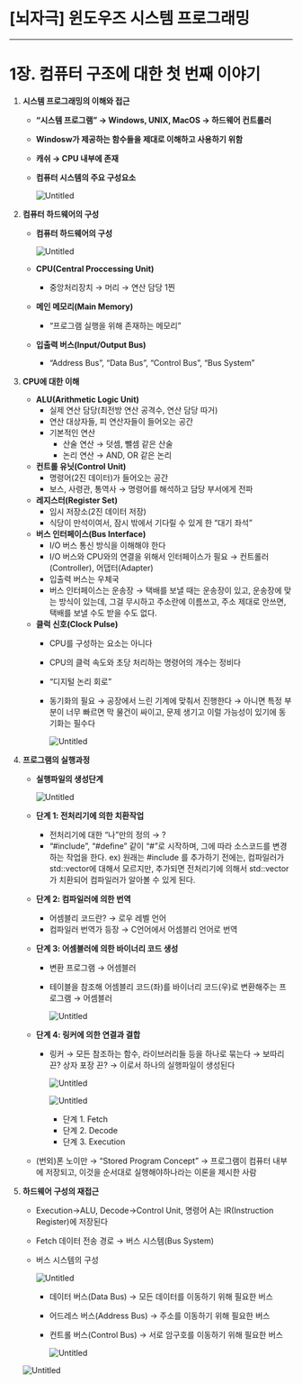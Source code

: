 # [뇌자극] 윈도우즈 시스템 프로그래밍

---

# 1장. 컴퓨터 구조에 대한 첫 번째 이야기

1. **시스템 프로그래밍의 이해와 접근**
    - **“시스템 프로그램” → Windows, UNIX, MacOS → 하드웨어 컨트롤러**
    - **Windosw가 제공하는 함수들을 제대로 이해하고 사용하기 위함**
    - **캐쉬 → CPU 내부에 존재**
    - **컴퓨터 시스템의 주요 구성요소**
        
        ![Untitled](%5B%E1%84%82%E1%85%AC%E1%84%8C%E1%85%A1%E1%84%80%E1%85%B3%E1%86%A8%5D%20%E1%84%8B%E1%85%B1%E1%86%AB%E1%84%83%E1%85%A9%E1%84%8B%E1%85%AE%E1%84%8C%E1%85%B3%20%E1%84%89%E1%85%B5%E1%84%89%E1%85%B3%E1%84%90%E1%85%A6%E1%86%B7%20%E1%84%91%E1%85%B3%E1%84%85%E1%85%A9%E1%84%80%E1%85%B3%E1%84%85%E1%85%A2%E1%84%86%E1%85%B5%E1%86%BC%207322ee0aa305443da6438015667c556c/abbc9c55-a3d7-4468-8722-806ebe1bf494.png)
        
2. **컴퓨터 하드웨어의 구성**
    - **컴퓨터 하드웨어의 구성**
        
        ![Untitled](%5B%E1%84%82%E1%85%AC%E1%84%8C%E1%85%A1%E1%84%80%E1%85%B3%E1%86%A8%5D%20%E1%84%8B%E1%85%B1%E1%86%AB%E1%84%83%E1%85%A9%E1%84%8B%E1%85%AE%E1%84%8C%E1%85%B3%20%E1%84%89%E1%85%B5%E1%84%89%E1%85%B3%E1%84%90%E1%85%A6%E1%86%B7%20%E1%84%91%E1%85%B3%E1%84%85%E1%85%A9%E1%84%80%E1%85%B3%E1%84%85%E1%85%A2%E1%84%86%E1%85%B5%E1%86%BC%207322ee0aa305443da6438015667c556c/Untitled.png)
        
    - **CPU(Central Proccessing Unit)**
        - 중앙처리장치 → 머리 → 연산 담당 1찐
    - **메인 메모리(Main Memory)**
        - “프로그램 실행을 위해 존재하는 메모리”
    - **입출력 버스(Input/Output Bus)**
        - “Address Bus”, “Data Bus”, “Control Bus”, “Bus System”
3. **CPU에 대한 이해**
    - **ALU(Arithmetic Logic Unit)**
        - 실제 연산 담당(최전방 연산 공격수, 연산 담당 따거)
        - 연산 대상자들, 피 연산자들이 들어오는 공간
        - 기본적인 연산
            - 산술 연산 → 덧셈, 뺄셈 같은 산술
            - 논리 연산 → AND, OR 같은 논리
    - **컨트롤 유닛(Control Unit)**
        - 명령어(2진 데이터)가 들어오는 공간
        - 보스, 사령관, 통역사 → 명령어를 해석하고 담당 부서에게 전파
    - **레지스터(Register Set)**
        - 임시 저장소(2진 데이터 저장)
        - 식당이 만석이여서, 잠시 밖에서 기다릴 수 있게 한 “대기 좌석”
    - **버스 인터페이스(Bus Interface)**
        - I/O 버스 통신 방식을 이해해야 한다
        - I/O 버스와 CPU와의 연결을 위해서 인터페이스가 필요 → 컨트롤러(Controller), 어댑터(Adapter)
        - 입출력 버스는 우체국
        - 버스 인터페이스는 운송장 → 택배를 보낼 때는 운송장이 있고, 운송장에 맞는 방식이 있는데, 그걸 무시하고 주소란에 이름쓰고, 주소 제대로 안쓰면, 택배를 보낼 수도 받을 수도 없다.
    - **클럭 신호(Clock Pulse)**
        - CPU를 구성하는 요소는 아니다
        - CPU의 클럭 속도와 초당 처리하는 명령어의 개수는 정비다
        - “디지털 논리 회로”
        - 동기화의 필요 → 공장에서 느린 기계에 맞춰서 진행한다 → 아니면 특정 부분이 너무 빠르면 막 물건이 싸이고, 문제 생기고 이럴 가능성이 있기에 동기화는 필수다
            
            ![Untitled](%5B%E1%84%82%E1%85%AC%E1%84%8C%E1%85%A1%E1%84%80%E1%85%B3%E1%86%A8%5D%20%E1%84%8B%E1%85%B1%E1%86%AB%E1%84%83%E1%85%A9%E1%84%8B%E1%85%AE%E1%84%8C%E1%85%B3%20%E1%84%89%E1%85%B5%E1%84%89%E1%85%B3%E1%84%90%E1%85%A6%E1%86%B7%20%E1%84%91%E1%85%B3%E1%84%85%E1%85%A9%E1%84%80%E1%85%B3%E1%84%85%E1%85%A2%E1%84%86%E1%85%B5%E1%86%BC%207322ee0aa305443da6438015667c556c/Untitled%201.png)
            
4. **프로그램의 실행과정**
    - **실행파일의 생성단계**
        
        ![Untitled](%5B%E1%84%82%E1%85%AC%E1%84%8C%E1%85%A1%E1%84%80%E1%85%B3%E1%86%A8%5D%20%E1%84%8B%E1%85%B1%E1%86%AB%E1%84%83%E1%85%A9%E1%84%8B%E1%85%AE%E1%84%8C%E1%85%B3%20%E1%84%89%E1%85%B5%E1%84%89%E1%85%B3%E1%84%90%E1%85%A6%E1%86%B7%20%E1%84%91%E1%85%B3%E1%84%85%E1%85%A9%E1%84%80%E1%85%B3%E1%84%85%E1%85%A2%E1%84%86%E1%85%B5%E1%86%BC%207322ee0aa305443da6438015667c556c/Untitled%202.png)
        
    - **단계 1:  전처리기에 의한 치환작업**
        - 전처리기에 대한 “나”만의 정의 → ?
        - “#include”, “#define” 같이 “#”로 시작하며, 그에 따라 소스코드를 변경하는 작업을 한다. ex) 원래는 #include <vector>를 추가하기 전에는, 컴파일러가 std::vector에 대해서 모르지만, 추가되면 전처리기에 의해서 std::vector가 치환되어 컴파일러가 알아볼 수 있게 된다.
    - **단계 2:  컴파일러에 의한 번역**
        - 어셈블리 코드란? → 로우 레벨 언어
        - 컴파일러 번역가 등장 → C언어에서 어셈블리 언어로 번역
    - **단계 3:  어셈블러에 의한 바이너리 코드 생성**
        - 변환 프로그램 → 어셈블러
        - 테이블을 참조해 어셈블리 코드(좌)를 바이너리 코드(우)로 변환해주는 프로그램 → 어셈블러
            
            ![Untitled](%5B%E1%84%82%E1%85%AC%E1%84%8C%E1%85%A1%E1%84%80%E1%85%B3%E1%86%A8%5D%20%E1%84%8B%E1%85%B1%E1%86%AB%E1%84%83%E1%85%A9%E1%84%8B%E1%85%AE%E1%84%8C%E1%85%B3%20%E1%84%89%E1%85%B5%E1%84%89%E1%85%B3%E1%84%90%E1%85%A6%E1%86%B7%20%E1%84%91%E1%85%B3%E1%84%85%E1%85%A9%E1%84%80%E1%85%B3%E1%84%85%E1%85%A2%E1%84%86%E1%85%B5%E1%86%BC%207322ee0aa305443da6438015667c556c/Untitled%203.png)
            
    - **단계 4:  링커에 의한 연결과 결합**
        - 링커 → 모든 참조하는 함수, 라이브러리들 등을 하나로 묶는다 → 보따리 끈? 상자 포장 끈? → 이로서 하나의 실행파일이 생성된다
            
            ![Untitled](%5B%E1%84%82%E1%85%AC%E1%84%8C%E1%85%A1%E1%84%80%E1%85%B3%E1%86%A8%5D%20%E1%84%8B%E1%85%B1%E1%86%AB%E1%84%83%E1%85%A9%E1%84%8B%E1%85%AE%E1%84%8C%E1%85%B3%20%E1%84%89%E1%85%B5%E1%84%89%E1%85%B3%E1%84%90%E1%85%A6%E1%86%B7%20%E1%84%91%E1%85%B3%E1%84%85%E1%85%A9%E1%84%80%E1%85%B3%E1%84%85%E1%85%A2%E1%84%86%E1%85%B5%E1%86%BC%207322ee0aa305443da6438015667c556c/Untitled%204.png)
            
            ![Untitled](%5B%E1%84%82%E1%85%AC%E1%84%8C%E1%85%A1%E1%84%80%E1%85%B3%E1%86%A8%5D%20%E1%84%8B%E1%85%B1%E1%86%AB%E1%84%83%E1%85%A9%E1%84%8B%E1%85%AE%E1%84%8C%E1%85%B3%20%E1%84%89%E1%85%B5%E1%84%89%E1%85%B3%E1%84%90%E1%85%A6%E1%86%B7%20%E1%84%91%E1%85%B3%E1%84%85%E1%85%A9%E1%84%80%E1%85%B3%E1%84%85%E1%85%A2%E1%84%86%E1%85%B5%E1%86%BC%207322ee0aa305443da6438015667c556c/Untitled%205.png)
            
            - 단계 1. Fetch
            - 단계 2. Decode
            - 단계 3. Execution
    - (번외)폰 노이만 → “Stored Program Concept” → 프로그램이 컴퓨터 내부에 저장되고, 이것을 순서대로 실행해야하나라는 이론을 제시한 사람
5. **하드웨어 구성의 재접근**
    - Execution→ALU, Decode→Control Unit, 명령어 A는 IR(Instruction Register)에 저장된다
    - Fetch 데이터 전송 경로 → 버스 시스템(Bus System)
    - 버스 시스템의 구성
        
        ![Untitled](%5B%E1%84%82%E1%85%AC%E1%84%8C%E1%85%A1%E1%84%80%E1%85%B3%E1%86%A8%5D%20%E1%84%8B%E1%85%B1%E1%86%AB%E1%84%83%E1%85%A9%E1%84%8B%E1%85%AE%E1%84%8C%E1%85%B3%20%E1%84%89%E1%85%B5%E1%84%89%E1%85%B3%E1%84%90%E1%85%A6%E1%86%B7%20%E1%84%91%E1%85%B3%E1%84%85%E1%85%A9%E1%84%80%E1%85%B3%E1%84%85%E1%85%A2%E1%84%86%E1%85%B5%E1%86%BC%207322ee0aa305443da6438015667c556c/Untitled%206.png)
        
        - 데이터 버스(Data Bus) → 모든 데이터를 이동하기 위해 필요한 버스
        - 어드레스 버스(Address Bus) → 주소를 이동하기 위해 필요한 버스
        - 컨트롤 버스(Control Bus) → 서로 암구호를 이동하기 위해 필요한 버스
            
            ![Untitled](%5B%E1%84%82%E1%85%AC%E1%84%8C%E1%85%A1%E1%84%80%E1%85%B3%E1%86%A8%5D%20%E1%84%8B%E1%85%B1%E1%86%AB%E1%84%83%E1%85%A9%E1%84%8B%E1%85%AE%E1%84%8C%E1%85%B3%20%E1%84%89%E1%85%B5%E1%84%89%E1%85%B3%E1%84%90%E1%85%A6%E1%86%B7%20%E1%84%91%E1%85%B3%E1%84%85%E1%85%A9%E1%84%80%E1%85%B3%E1%84%85%E1%85%A2%E1%84%86%E1%85%B5%E1%86%BC%207322ee0aa305443da6438015667c556c/Untitled%207.png)
            
    
    ![Untitled](%5B%E1%84%82%E1%85%AC%E1%84%8C%E1%85%A1%E1%84%80%E1%85%B3%E1%86%A8%5D%20%E1%84%8B%E1%85%B1%E1%86%AB%E1%84%83%E1%85%A9%E1%84%8B%E1%85%AE%E1%84%8C%E1%85%B3%20%E1%84%89%E1%85%B5%E1%84%89%E1%85%B3%E1%84%90%E1%85%A6%E1%86%B7%20%E1%84%91%E1%85%B3%E1%84%85%E1%85%A9%E1%84%80%E1%85%B3%E1%84%85%E1%85%A2%E1%84%86%E1%85%B5%E1%86%BC%207322ee0aa305443da6438015667c556c/Untitled%208.png)